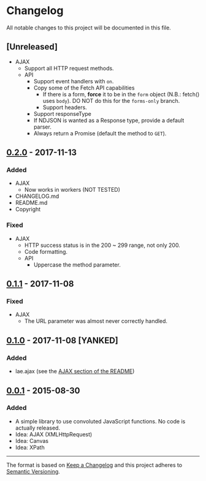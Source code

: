 # Changelog
All notable changes to this project will be documented in this file.

## [Unreleased]
- AJAX
  - Support all HTTP request methods.
  - API
    - Support event handlers with `on`.
    - Copy some of the Fetch API capabilities
      - If there is a form, **force** it to be in the `form` object (N.B.: fetch() uses `body`). DO NOT do this for the `forms-only` branch.
      - Support headers.
    - Support responseType
    - If NDJSON is wanted as a Response type, provide a default parser.
    - Always return a Promise (default the method to `GET`).

## [0.2.0][0.2.0] - 2017-11-13
### Added
- AJAX
  - Now works in workers (NOT TESTED)
- CHANGELOG.md
- README.md
- Copyright

### Fixed
- AJAX
  - HTTP success status is in the 200 ~ 299 range, not only 200.
  - Code formatting.
  - API
    - Uppercase the method parameter.

## [0.1.1][0.1.1] - 2017-11-08
### Fixed
- AJAX
  - The URL parameter was almost never correctly handled.

## [0.1.0][0.1.0] - 2017-11-08 [YANKED]
### Added
- lae.ajax (see the [AJAX section of the README][readme-ajax])

[readme-ajax]: <README.md#ajax> (How to use -> AJAX)

## [0.0.1][0.0.1] - 2015-08-30
### Added
- A simple library to use convoluted JavaScript functions. No code is actually released.
- Idea: AJAX (XMLHttpRequest)
- Idea: Canvas
- Idea: XPath


[0.0.1]: <https://github.com/Phoenix35/lae/commit/08b90f67386702ee359befa9d7d2c34867fa82b9> (First commit)
[0.1.0]: <https://github.com/Phoenix35/lae/commit/6d181f6b5fcf2566330c1347c49661eef4e29925> (First actual code)
[0.1.1]: <https://github.com/Phoenix35/lae/commit/34912c2031988a0063935b67f45e01de30cf3b67>
[0.2.0]: <https://github.com/Phoenix35/lae/tree/master>

---
The format is based on [Keep a Changelog](http://keepachangelog.com/en/1.0.0/)
and this project adheres to [Semantic Versioning](http://semver.org/spec/v2.0.0.html).
